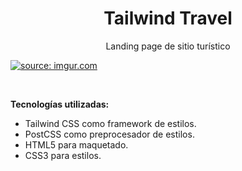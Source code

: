 <h1 align="center">Tailwind Travel</h1>
<p align="center">Landing page de sitio turístico</p>

<a href="https://imgur.com/xwKkUIj"><img src="https://i.imgur.com/xwKkUIj.gif" title="source: imgur.com" /></a>

<br>
<p><strong>Tecnologías utilizadas:</strong></p>
<ul>
<li>Tailwind CSS como framework de estilos.</li>
<li>PostCSS como preprocesador de estilos.</li>
<li>HTML5 para maquetado.</li>
<li>CSS3 para estilos.</li>
</ul>